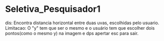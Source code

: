 # Seletiva_Pesquisador1
dis: Encontra distancia horizontal entre duas uvas, escolhidas pelo usuario. Limitacao: O "y" tem que ser o mesmo e o usuário tem que escolher dois pontos(como o mesmo y) na imagem e dps apertar esc para sair.
